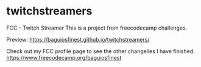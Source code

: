 # twitchstreamers
FCC - Twitch Streamer
This is a project from freecodecamp challenges.

Preview: https://baguiosfinest.github.io/twitchstreamers/

Check out my FCC profile page to see the other changelles I have finished.
https://www.freecodecamp.org/baguiosfinest
